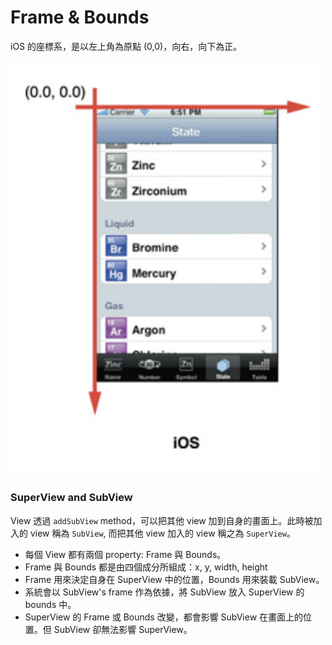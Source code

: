 # Frame & Bounds

iOS 的座標系，是以左上角為原點 (0,0)，向右，向下為正。

<img src="https://github.com/Wuchiwei/ntu-ios/blob/master/Frame%20%26%20Bounds/images/ios_coordinator_system.png" alt="image" width="500"/>


### SuperView and SubView

View 透過 `addSubView` method，可以把其他 view 加到自身的畫面上。此時被加入的 view 稱為 `SubView`, 而把其他 view 加入的 view 稱之為 `SuperView`。

* 每個 View 都有兩個 property: Frame 與 Bounds。
* Frame 與 Bounds 都是由四個成分所組成：x, y, width, height
* Frame 用來決定自身在 SuperView 中的位置，Bounds 用來裝載 SubView。
* 系統會以 SubView's frame 作為依據，將 SubView 放入 SuperView 的 bounds 中。
* SuperView 的 Frame 或 Bounds 改變，都會影響 SubView 在畫面上的位置。但 SubView 卻無法影響 SuperView。